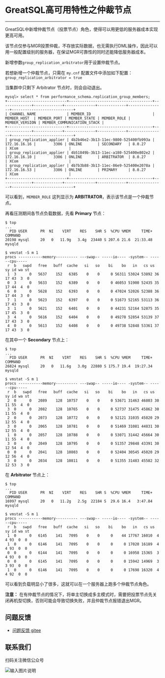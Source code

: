 # GreatSQL高可用特性之仲裁节点
---

GreatSQL中新增仲裁节点（投票节点）角色，使得可以用更低的服务器成本实现更高可用。

该节点仅参与MGR投票仲裁，不存放实际数据，也无需执行DML操作，因此可以用一般配置级别的服务器，在保证MGR可靠性的同时还能降低服务器成本。

新增参数```group_replication_arbitrator```用于设置仲裁节点。

若想新增一个仲裁节点，只需在 `my.cnf` 配置文件中添加如下配置：
`group_replication_arbitrator = true`

当集群中只剩下 Arbitrator 节点时，则会自动退出。
```
mysql> select * from performance_schema.replication_group_members;
+---------------------------+--------------------------------------+--------------+-------------+--------------+-------------+----------------+----------------------------+
| CHANNEL_NAME              | MEMBER_ID                            | MEMBER_HOST  | MEMBER_PORT | MEMBER_STATE | MEMBER_ROLE | MEMBER_VERSION | MEMBER_COMMUNICATION_STACK |
+---------------------------+--------------------------------------+--------------+-------------+--------------+-------------+----------------+----------------------------+
| group_replication_applier | 4b2b46e2-3b13-11ec-9800-525400fb993a | 172.16.16.16 |        3306 | ONLINE       | SECONDARY   | 8.0.27         | XCom                       |
| group_replication_applier | 4b51849b-3b13-11ec-a180-525400e802e2 | 172.16.16.10 |        3306 | ONLINE       | ARBITRATOR  | 8.0.27         | XCom                       |
| group_replication_applier | 4b7b3b88-3b13-11ec-86e9-525400e2078a | 172.16.16.53 |        3306 | ONLINE       | PRIMARY     | 8.0.27         | XCom                       |
+---------------------------+--------------------------------------+--------------+-------------+--------------+-------------+----------------+----------------------------+
```
可以看到，`MEMBER_ROLE` 这列显示为 **ARBITRATOR**，表示该节点是一个仲裁节点。

再看压测期间各节点负载数据，先看 **Primary** 节点：
```
$ top
...
  PID USER      PR  NI    VIRT    RES    SHR S  %CPU %MEM     TIME+ COMMAND
20198 mysql     20   0   11.9g   3.4g  23440 S 207.6 21.6  21:33.48 mysqld

$ vmstat -S m 1
procs -----------memory---------- ---swap-- -----io---- -system-- ------cpu-----
 r  b   swpd   free   buff  cache   si   so    bi    bo   in   cs us sy id wa st
 1  3      0   5637    152   6385    0    0     0 56311 53024 53892 36 17 43  3  0
 0  3      0   5633    152   6389    0    0     0 46053 51900 52435 35 17 44  4  0
 6  0      0   5628    152   6393    0    0     0 47024 52026 52388 36 17 44  3  0
 7  1      0   5623    152   6397    0    0     0 51673 52165 53113 36 17 43  3  0
 3  1      0   5621    152   6401    0    0     0 44231 52164 52875 35 17 45  3  0
 3  4      0   5616    152   6404    0    0     0 49278 52854 53139 37 17 43  3  0
 4  0      0   5613    152   6408    0    0     0 49738 52848 53361 37 17 43  3  0
```

在其中一个 **Secondary** 节点上：
```
$ top
...
  PID USER      PR  NI    VIRT    RES    SHR S  %CPU %MEM     TIME+ COMMAND
26824 mysql     20   0   11.6g   3.0g  22880 S 175.7 19.4  19:27.34 mysqld

$ vmstat -S m 1
procs -----------memory---------- ---swap-- -----io---- -system-- ------cpu-----
 r  b   swpd   free   buff  cache   si   so    bi    bo   in   cs us sy id wa st
 2  0      0   2089    128  10757    0    0     0 53671 31463 46803 30 11 55  4  0
 3  0      0   2082    128  10765    0    0     0 52737 31475 45862 30 11 55  4  0
 2  0      0   2073    128  10772    0    0     0 52121 31035 45820 29 12 55  4  0
 3  0      0   2065    128  10781    0    0     0 51469 31081 44831 30 12 55  4  0
 1  0      0   2057    128  10788    0    0     0 53071 31442 45664 30 11 55  4  0
 3  0      0   2049    128  10795    0    0     0 51357 29848 43391 30 12 54  4  0
 0  0      0   2041    128  10803    0    0     0 52404 30545 45020 29 12 56  4  0
 3  0      0   2034    128  10811    0    0     0 51355 31483 45582 32 12 53  3  0
```

在 **Arbitrator** 节点上：
```
$ top
...
  PID USER      PR  NI    VIRT    RES    SHR S  %CPU %MEM     TIME+ COMMAND
16997 mysql     20   0   11.2g   2.5g  22184 S  29.6 16.4   3:47.84 mysqld

$ vmstat -S m 1
procs -----------memory---------- ---swap-- -----io---- -system-- ------cpu-----
 r  b   swpd   free   buff  cache   si   so    bi    bo   in   cs us sy id wa st
 1  0      0   6145    141   7095    0    0     0    44 17767 16010  4  4 93  0  0
 1  0      0   6146    141   7095    0    0     0     0 17020 16189  4  4 93  0  0
 0  0      0   6144    141   7095    0    0     0     0 16958 15365  3  4 93  0  0
 0  0      0   6145    141   7095    0    0     0     0 15942 14969  3  3 93  0  0
 1  0      0   6146    141   7095    0    0     0     0 17698 16320  4  4 92  0  0
```
可以看到负载明显小了很多，这就可以在一个服务器上跑多个仲裁节点角色。

**注意：** 在有仲裁节点的情况下，将单主切换成多主模式时，需要把投票节点先关闭再机型切换，否则可能会导致切换失败，并且仲裁节点报错退出MGR。


**问题反馈**
---
- [问题反馈 gitee](https://gitee.com/GreatSQL/GreatSQL-Manual/issues)


**联系我们**
---

扫码关注微信公众号

![输入图片说明](https://images.gitee.com/uploads/images/2021/0802/141935_2ea2c196_8779455.jpeg "greatsql社区-wx-qrcode-0.5m.jpg")
